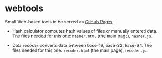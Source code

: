 # webtools

Small Web-based tools to be served as [GitHub Pages](https://ahtotruu.github.io/webtools/).

* Hash calculator computes hash values of files or manually entered data.
  The files needed for this one: `hasher.html` (the main page), `hasher.js`.

* Data recoder converts data between base-16, base-32, base-64.
  The files needed for this one: `recoder.html` (the main page), `recoder.js`.

